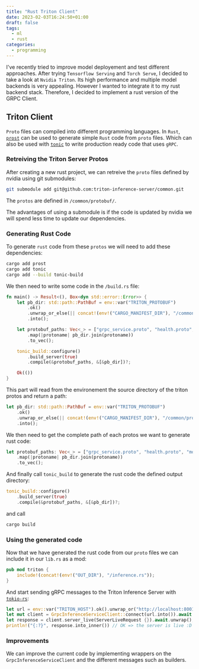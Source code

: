 ```yaml
---
title: "Rust Triton Client"
date: 2023-02-03T16:24:50+01:00
draft: false
tags:
  - ml
  - rust
categories:
  - programming
---
```


I've recently tried to improve model deployement and test different approaches.
After trying `Tensorflow Serving` and `Torch Serve`, I decided to take a look
at `Nvidia Triton`. Its high performance and multiple model backends is very
appealing. However I wanted to integrate it to my rust backend stack. Therefore,
I decided to implement a rust version of the GRPC Client.

<!--more-->


## Triton Client

`Proto` files can compiled into different programming languages.
In `Rust`, [`prost`](https://github.com/tokio-rs/prost) can be used to generate simple `Rust` code from `proto` files.
Which can also be used with [`tonic`](https://github.com/tokio-rs/prost) to write production ready code that uses `gRPC`.

### Retreiving the Triton Server Protos

After creating a new rust project, we can retreive the `proto` files defined by nvidia using git submodules:

```sh
git submodule add git@github.com:triton-inference-server/common.git
```

The `protos` are defined in `/common/protobuf/`.

The advantages of using a submodule is if the code is updated by nvidia we will spend less time to update our dependencies.

### Generating Rust Code

To generate `rust` code from these `protos` we will need to add these dependencies:

```sh
cargo add prost
cargo add tonic
cargo add --build tonic-build
```

We then need to write some code in the `/build.rs` file:

```rs
fn main() -> Result<(), Box<dyn std::error::Error>> {
    let pb_dir: std::path::PathBuf = env::var("TRITON_PROTOBUF")
        .ok()
        .unwrap_or_else(|| concat!(env!("CARGO_MANIFEST_DIR"), "/common/protobuf").to_string())
        .into();

    let protobuf_paths: Vec<_> = ["grpc_service.proto", "health.proto", "model_config.proto"]
        .map(|protoname| pb_dir.join(protoname))
        .to_vec();

    tonic_build::configure()
        .build_server(true)
        .compile(&protobuf_paths, &[&pb_dir])?;

    Ok(())
}
```

This part will read from the environement the source directory of the triton protos and return a path:

```rs
let pb_dir: std::path::PathBuf = env::var("TRITON_PROTOBUF")
    .ok()
    .unwrap_or_else(|| concat!(env!("CARGO_MANIFEST_DIR"), "/common/protobuf").to_string())
    .into();
```

We then need to get the complete path of each protos we want to generate rust code:

```rs
let protobuf_paths: Vec<_> = ["grpc_service.proto", "health.proto", "model_config.proto"]
    .map(|protoname| pb_dir.join(protoname))
    .to_vec();
```

And finally call `tonic_build` to generate the rust code the defined output directory:
```rs
tonic_build::configure()
    .build_server(true)
    .compile(&protobuf_paths, &[&pb_dir])?;
```

and call

```sh
cargo build
```

### Using the generated code

Now that we have generated the rust code from our `proto` files we can include it in our `lib.rs` as a mod:

```rs
pub mod triton {
    include!(concat!(env!("OUT_DIR"), "/inference.rs"));
}
```

And start sending gRPC messages to the Triton Inference Server with [`tokio-rs`](https://github.com/tokio-rs/tokio):

```rs
let url = env::var("TRITON_HOST").ok().unwrap_or("http://localhost:8001");
let mut client = GrpcInferenceServiceClient::connect(url.into()).await.unwrap();
let response = client.server_live(ServerLiveRequest {}).await.unwrap();
println!("{:?}", response.into_inner()) // OK => the server is live :D
```

### Improvements

We can improve the current code by implementing wrappers on the `GrpcInferenceServiceClient` and the different messages such as builders.
